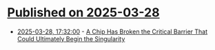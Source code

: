 # [Published on 2025-03-28](index.md)

* [2025-03-28, 17:32:00](https://soylentnews.org/article.pl?sid=25/03/27/1154254&from=rss) - [A Chip Has Broken the Critical Barrier That Could Ultimately Begin the Singularity](https://soylentnews.org/article.pl?sid=25/03/27/1154254&from=rss)
